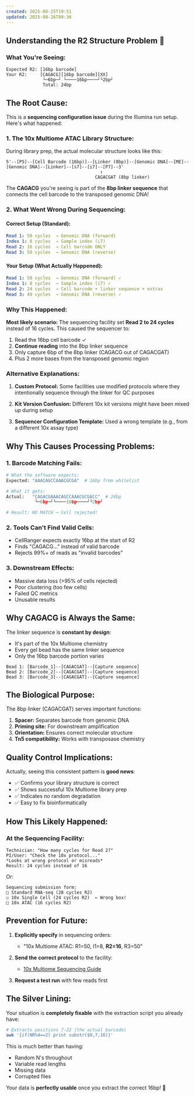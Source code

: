 ```yaml
---
created: 2025-08-25T19:51
updated: 2025-08-26T09:36
---
```

## Understanding the R2 Structure Problem 🔬

### What You're Seeing:
```
Expected R2: [16bp barcode]
Your R2:     [CAGACG][16bp barcode][XX]
              └─6bp─┘ └────16bp────┘└2bp┘
              Total: 24bp
```

## The Root Cause: 

This is a **sequencing configuration issue** during the Illumina run setup. Here's what happened:

### 1. The 10x Multiome ATAC Library Structure:

During library prep, the actual molecular structure looks like this:

```
5'--[P5]--[Cell Barcode (16bp)]--[Linker (8bp)]--[Genomic DNA]--[ME]--[Genomic DNA]--[Linker]--[s7]--[i7]--[P7]--3'
                                    ↑
                                  CAGACGAT (8bp linker)
```

The **CAGACG** you're seeing is part of the **8bp linker sequence** that connects the cell barcode to the transposed genomic DNA!

### 2. What Went Wrong During Sequencing:

#### Correct Setup (Standard):
```yaml
Read 1: 50 cycles  → Genomic DNA (forward)
Index 1: 8 cycles  → Sample index (i7)
Read 2: 16 cycles  → Cell barcode ONLY
Read 3: 50 cycles  → Genomic DNA (reverse)
```

#### Your Setup (What Actually Happened):
```yaml
Read 1: 50 cycles  → Genomic DNA (forward) ✓
Index 1: 8 cycles  → Sample index (i7) ✓
Read 2: 24 cycles  → Cell barcode + linker sequence + extras
Read 3: 49 cycles  → Genomic DNA (reverse) ✓
```

### Why This Happened:

**Most likely scenario:** The sequencing facility set **Read 2 to 24 cycles** instead of 16 cycles. This caused the sequencer to:
1. Read the 16bp cell barcode ✓
2. **Continue reading** into the 8bp linker sequence
3. Only capture 6bp of the 8bp linker (CAGACG out of CAGACGAT)
4. Plus 2 more bases from the transposed genomic region

### Alternative Explanations:

1. **Custom Protocol:** Some facilities use modified protocols where they intentionally sequence through the linker for QC purposes

2. **Kit Version Confusion:** Different 10x kit versions might have been mixed up during setup

3. **Sequencer Configuration Template:** Used a wrong template (e.g., from a different 10x assay type)

## Why This Causes Processing Problems:

### 1. Barcode Matching Fails:
```python
# What the software expects:
Expected: "AAACAGCCAAACGCGA"  # 16bp from whitelist

# What it gets:
Actual:   "CAGACGAAACAGCCAAACGCGACC"  # 24bp
           └─6bp─┘└────16bp────┘└2bp┘

# Result: NO MATCH → Cell rejected!
```

### 2. Tools Can't Find Valid Cells:
- CellRanger expects exactly 16bp at the start of R2
- Finds "CAGACG..." instead of valid barcode
- Rejects 99%+ of reads as "invalid barcodes"

### 3. Downstream Effects:
- Massive data loss (>95% of cells rejected)
- Poor clustering (too few cells)
- Failed QC metrics
- Unusable results

## Why CAGACG is Always the Same:

The linker sequence is **constant by design**:
- It's part of the 10x Multiome chemistry
- Every gel bead has the same linker sequence
- Only the 16bp barcode portion varies

```
Bead 1: [Barcode_1]--[CAGACGAT]--[Capture sequence]
Bead 2: [Barcode_2]--[CAGACGAT]--[Capture sequence]
Bead 3: [Barcode_3]--[CAGACGAT]--[Capture sequence]
```

## The Biological Purpose:

The 8bp linker (CAGACGAT) serves important functions:
1. **Spacer:** Separates barcode from genomic DNA
2. **Priming site:** For downstream amplification
3. **Orientation:** Ensures correct molecular structure
4. **Tn5 compatibility:** Works with transposase chemistry

## Quality Control Implications:

Actually, seeing this consistent pattern is **good news**:
- ✅ Confirms your library structure is correct
- ✅ Shows successful 10x Multiome library prep
- ✅ Indicates no random degradation
- ✅ Easy to fix bioinformatically

## How This Likely Happened:

### At the Sequencing Facility:
```
Technician: "How many cycles for Read 2?"
PI/User: "Check the 10x protocol..."
*Looks at wrong protocol or misreads*
Result: 24 cycles instead of 16
```

Or:
```
Sequencing submission form:
□ Standard RNA-seq (28 cycles R2)
☑ 10x Single Cell (24 cycles R2)  ← Wrong box!
□ 10x ATAC (16 cycles R2)
```

## Prevention for Future:

1. **Explicitly specify** in sequencing orders:
   - "10x Multiome ATAC: R1=50, I1=8, **R2=16**, R3=50"

2. **Send the correct protocol** to the facility:
   - [10x Multiome Sequencing Guide](https://www.10xgenomics.com/support/single-cell-multiome-atac-plus-gene-expression/documentation/steps/sequencing)

3. **Request a test run** with few reads first

## The Silver Lining:

Your situation is **completely fixable** with the extraction script you already have:
```bash
# Extracts positions 7-22 (the actual barcode)
awk '{if(NR%4==2) print substr($0,7,16)}'
```

This is much better than having:
- Random N's throughout
- Variable read lengths
- Missing data
- Corrupted files

Your data is **perfectly usable** once you extract the correct 16bp! 🎯